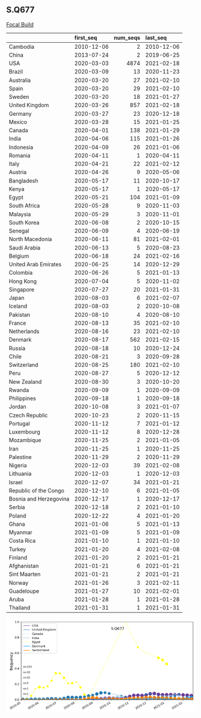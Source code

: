 

## S.Q677
[Focal Build](https://nextstrain.org/groups/neherlab/ncov/S.Q677?c=gt-S_677)

|                        | first_seq   |   num_seqs | last_seq   |
|:-----------------------|:------------|-----------:|:-----------|
| Cambodia               | 2010-12-06  |          2 | 2010-12-06 |
| China                  | 2013-07-24  |          2 | 2019-06-25 |
| USA                    | 2020-03-03  |       4874 | 2021-02-18 |
| Brazil                 | 2020-03-09  |         13 | 2020-11-23 |
| Australia              | 2020-03-20  |         27 | 2021-02-10 |
| Spain                  | 2020-03-20  |         29 | 2021-02-10 |
| Sweden                 | 2020-03-20  |         18 | 2021-01-27 |
| United Kingdom         | 2020-03-26  |        857 | 2021-02-18 |
| Germany                | 2020-03-27  |         23 | 2020-12-18 |
| Mexico                 | 2020-03-28  |         15 | 2021-01-25 |
| Canada                 | 2020-04-01  |        138 | 2021-01-29 |
| India                  | 2020-04-06  |        115 | 2021-01-26 |
| Indonesia              | 2020-04-09  |         26 | 2021-01-06 |
| Romania                | 2020-04-11  |          1 | 2020-04-11 |
| Italy                  | 2020-04-21  |         22 | 2021-02-12 |
| Austria                | 2020-04-26  |          9 | 2020-05-06 |
| Bangladesh             | 2020-05-17  |         11 | 2020-10-17 |
| Kenya                  | 2020-05-17  |          1 | 2020-05-17 |
| Egypt                  | 2020-05-21  |        104 | 2021-01-09 |
| South Africa           | 2020-05-28  |          9 | 2020-11-03 |
| Malaysia               | 2020-05-29  |          3 | 2020-11-01 |
| South Korea            | 2020-06-08  |          2 | 2020-10-15 |
| Senegal                | 2020-06-09  |          4 | 2020-06-19 |
| North Macedonia        | 2020-06-11  |         81 | 2021-02-01 |
| Saudi Arabia           | 2020-06-13  |          5 | 2020-08-23 |
| Belgium                | 2020-06-18  |         24 | 2021-02-16 |
| United Arab Emirates   | 2020-06-25  |         14 | 2020-12-29 |
| Colombia               | 2020-06-26  |          5 | 2021-01-13 |
| Hong Kong              | 2020-07-04  |          5 | 2020-11-02 |
| Singapore              | 2020-07-27  |         20 | 2021-01-31 |
| Japan                  | 2020-08-03  |          6 | 2021-02-07 |
| Iceland                | 2020-08-03  |          2 | 2020-10-08 |
| Pakistan               | 2020-08-10  |          4 | 2020-08-10 |
| France                 | 2020-08-13  |         35 | 2021-02-10 |
| Netherlands            | 2020-08-16  |         23 | 2021-02-10 |
| Denmark                | 2020-08-17  |        562 | 2021-02-15 |
| Russia                 | 2020-08-18  |         10 | 2020-12-24 |
| Chile                  | 2020-08-21  |          3 | 2020-09-28 |
| Switzerland            | 2020-08-25  |        180 | 2021-02-10 |
| Peru                   | 2020-08-27  |          5 | 2020-12-12 |
| New Zealand            | 2020-08-30  |          3 | 2020-10-20 |
| Rwanda                 | 2020-09-09  |          1 | 2020-09-09 |
| Philippines            | 2020-09-18  |          1 | 2020-09-18 |
| Jordan                 | 2020-10-08  |          3 | 2021-01-07 |
| Czech Republic         | 2020-10-23  |          2 | 2020-11-15 |
| Portugal               | 2020-11-12  |          7 | 2021-01-12 |
| Luxembourg             | 2020-11-12  |          8 | 2020-12-28 |
| Mozambique             | 2020-11-25  |          2 | 2021-01-05 |
| Iran                   | 2020-11-25  |          1 | 2020-11-25 |
| Palestine              | 2020-11-29  |          2 | 2020-11-29 |
| Nigeria                | 2020-12-03  |         39 | 2021-02-08 |
| Lithuania              | 2020-12-03  |          1 | 2020-12-03 |
| Israel                 | 2020-12-07  |         34 | 2021-01-21 |
| Republic of the Congo  | 2020-12-10  |          6 | 2021-01-05 |
| Bosnia and Herzegovina | 2020-12-17  |          1 | 2020-12-17 |
| Serbia                 | 2020-12-18  |          2 | 2021-01-10 |
| Poland                 | 2020-12-22  |          4 | 2021-01-20 |
| Ghana                  | 2021-01-06  |          5 | 2021-01-13 |
| Myanmar                | 2021-01-09  |          5 | 2021-01-09 |
| Costa Rica             | 2021-01-10  |          1 | 2021-01-10 |
| Turkey                 | 2021-01-20  |          4 | 2021-02-08 |
| Finland                | 2021-01-20  |          2 | 2021-01-21 |
| Afghanistan            | 2021-01-21  |          6 | 2021-01-21 |
| Sint Maarten           | 2021-01-21  |          2 | 2021-01-21 |
| Norway                 | 2021-01-26  |          3 | 2021-02-11 |
| Guadeloupe             | 2021-01-27  |         10 | 2021-02-01 |
| Aruba                  | 2021-01-28  |          1 | 2021-01-28 |
| Thailand               | 2021-01-31  |          1 | 2021-01-31 |

![Overall trends S.Q677](/overall_trends_figures/overall_trends_S.Q677.png)
